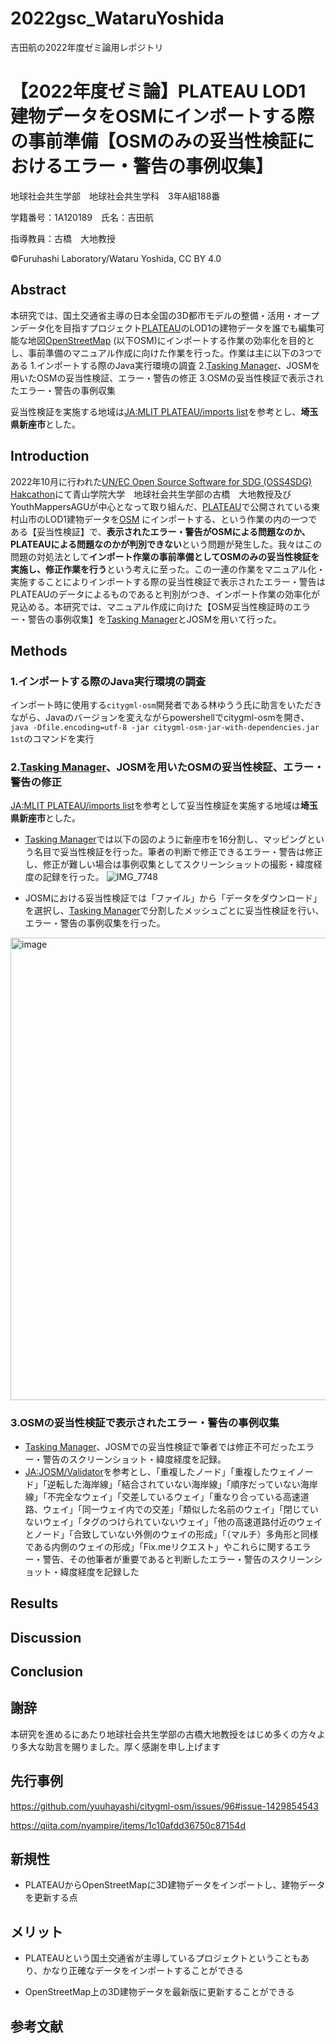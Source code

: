 # 2022gsc_WataruYoshida
吉田航の2022年度ゼミ論用レポジトリ
# 【2022年度ゼミ論】PLATEAU LOD1 建物データをOSMにインポートする際の事前準備【OSMのみの妥当性検証におけるエラー・警告の事例収集】
地球社会共生学部　地球社会共生学科　3年A組188番

学籍番号：1A120189　氏名：吉田航

指導教員：古橋　大地教授

©Furuhashi Laboratory/Wataru Yoshida, CC BY 4.0

## Abstract

本研究では、国土交通省主導の日本全国の3D都市モデルの整備・活用・オープンデータ化を目指すプロジェクト[PLATEAU](https://www.mlit.go.jp/plateau/)のLOD1の建物データを誰でも編集可能な地図[OpenStreetMap](https://www.openstreetmap.org/#map=15/35.7449/139.4576) (以下OSM)にインポートする作業の効率化を目的とし、事前準備のマニュアル作成に向けた作業を行った。作業は主に以下の3つである
1.インポートする際のJava実行環境の調査
2.[Tasking Manager](https://tasks.teachosm.org/projects/1499/tasks/?page=1)、JOSMを用いたOSMの妥当性検証、エラー・警告の修正
3.OSMの妥当性検証で表示されたエラー・警告の事例収集

妥当性検証を実施する地域は[JA:MLIT PLATEAU/imports list](https://wiki.openstreetmap.org/wiki/JA:MLIT_PLATEAU/imports_list)を参考とし、**埼玉県新座市**とした。

## Introduction
2022年10月に行われた[UN/EC Open Source Software for SDG (OSS4SDG) Hakcathon](https://github.com/furuhashilab/README/issues/33#issuecomment-1281762516)にて青山学院大学　地球社会共生学部の古橋　大地教授及びYouthMappersAGUが中心となって取り組んだ、[PLATEAU](https://www.mlit.go.jp/plateau/)で公開されている東村山市のLOD1建物データを[OSM](https://www.openstreetmap.org/#map=15/35.7449/139.4576) にインポートする、という作業の内の一つである【妥当性検証】で、**表示されたエラー・警告がOSMによる問題なのか、PLATEAUによる問題なのかが判別できない**という問題が発生した。我々はこの問題の対処法として**インポート作業の事前準備としてOSMのみの妥当性検証を実施し、修正作業を行う**という考えに至った。この一連の作業をマニュアル化・実施することによりインポートする際の妥当性検証で表示されたエラー・警告はPLATEAUのデータによるものであると判別がつき、インポート作業の効率化が見込める。本研究では、マニュアル作成に向けた【OSM妥当性検証時のエラー・警告の事例収集】を[Tasking Manager](https://tasks.teachosm.org/projects/1499/tasks/?page=1)とJOSMを用いて行った。

## Methods
### 1.インポートする際のJava実行環境の調査
インポート時に使用する`citygml-osm`開発者である林ゆうう氏に助言をいただきながら、Javaのバージョンを変えながらpowershellでcitygml-osmを開き、`java -Dfile.encoding=utf-8 -jar citygml-osm-jar-with-dependencies.jar 1st`のコマンドを実行

### 2.[Tasking Manager](https://tasks.teachosm.org/projects/1499/tasks/?page=1)、JOSMを用いたOSMの妥当性検証、エラー・警告の修正
[JA:MLIT PLATEAU/imports list](https://wiki.openstreetmap.org/wiki/JA:MLIT_PLATEAU/imports_list)を参考として妥当性検証を実施する地域は**埼玉県新座市**とした。

* [Tasking Manager](https://tasks.teachosm.org/projects/1499/tasks/?page=1)では以下の図のように新座市を16分割し、マッピングという名目で妥当性検証を行った。筆者の判断で修正できるエラー・警告は修正し、修正が難しい場合は事例収集としてスクリーンショットの撮影・緯度経度の記録を行った。
![IMG_7748](https://user-images.githubusercontent.com/93134160/216592576-a55161d7-e5fa-412c-93ea-ea8002377d2c.jpg)

* JOSMにおける妥当性検証では「ファイル」から「データをダウンロード」を選択し、[Tasking Manager](https://tasks.teachosm.org/projects/1499/tasks/?page=1)で分割したメッシュごとに妥当性検証を行い、エラー・警告の事例収集を行った。
<img width="740" alt="image" src="https://user-images.githubusercontent.com/93134160/216593765-83a20434-5a00-4c8b-8da7-08787bb7c7f1.png">

### 3.OSMの妥当性検証で表示されたエラー・警告の事例収集
* [Tasking Manager](https://tasks.teachosm.org/projects/1499/tasks/?page=1)、JOSMでの妥当性検証で筆者では修正不可だったエラー・警告のスクリーンショット・緯度経度を記録。
* [JA:JOSM/Validator](https://wiki.openstreetmap.org/wiki/JA:JOSM/Validator)を参考とし、「重複したノード」「重複したウェイノード」「逆転した海岸線」「結合されていない海岸線」「順序だっていない海岸線」「不完全なウェイ」「交差しているウェイ」「重なり合っている高速道路、ウェイ」「同一ウェイ内での交差」「類似した名前のウェイ」「閉じていないウェイ」「タグのつけられていないウェイ」「他の高速道路付近のウェイとノード」「合致していない外側のウェイの形成」「（マルチ）多角形と同様である内側のウェイの形成」「Fix.meリクエスト」やこれらに関するエラー・警告、その他筆者が重要であると判断したエラー・警告のスクリーンショット・緯度経度を記録した

## Results


## Discussion


## Conclusion


## 謝辞
本研究を進めるにあたり地球社会共生学部の古橋大地教授をはじめ多くの方々より多大な助言を賜りました。厚く感謝を申し上げます

## 先行事例

https://github.com/yuuhayashi/citygml-osm/issues/96#issue-1429854543

https://qiita.com/nyampire/items/1c10afdd36750c87154d 


## 新規性
* PLATEAUからOpenStreetMapに3D建物データをインポートし、建物データを更新する点


## メリット
* PLATEAUという国土交通省が主導しているプロジェクトということもあり、かなり正確なデータをインポートすることができる

* OpenStreetMap上の3D建物データを最新版に更新することができる


## 参考文献
